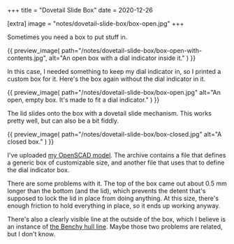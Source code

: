 +++
title = "Dovetail Slide Box"
date = 2020-12-26

[extra]
image = "notes/dovetail-slide-box/box-open.jpg"
+++

Sometimes you need a box to put stuff in.

{{
    preview_image(
        path="/notes/dovetail-slide-box/box-open-with-contents.jpg",
        alt="An open box with a dial indicator inside it."
    )
}}

In this case, I needed something to keep my dial indicator in, so I printed a custom box for it. Here's the box again without the dial indicator in it.

{{
    preview_image(
        path="/notes/dovetail-slide-box/box-open.jpg"
        alt="An open, empty box. It's made to fit a dial indicator."
    )
}}

The lid slides onto the box with a dovetail slide mechanism. This works pretty well, but can also be a bit fiddly.

{{
    preview_image(
        path="/notes/dovetail-slide-box/box-closed.jpg"
        alt="A closed box."
    )
}}

I've uploaded [my OpenSCAD model](dovetail-slide-box.zip). The archive contains a file that defines a generic box of customizable size, and another file that uses that to define the dial indicator box.

There are some problems with it. The top of the box came out about 0.5 mm longer than the bottom (and the lid), which prevents the detent that's supposed to lock the lid in place from doing anything. At this size, there's enough friction to hold everything in place, so it ends up working anyway.

There's also a clearly visible line at the outside of the box, which I believe is an instance of [the Benchy hull line](https://www.help.prusa3d.com/cs/article/the-benchy-hull-line_124746). Maybe those two problems are related, but I don't know.
